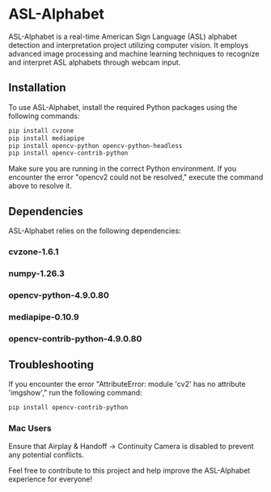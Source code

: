 # ASL-Alphabet

ASL-Alphabet is a real-time American Sign Language (ASL) alphabet detection and interpretation project utilizing computer vision. It employs advanced image processing and machine learning techniques to recognize and interpret ASL alphabets through webcam input.

## Installation

To use ASL-Alphabet, install the required Python packages using the following commands:

```bash
pip install cvzone
pip install mediapipe
pip install opencv-python opencv-python-headless
pip install opencv-contrib-python
```

Make sure you are running in the correct Python environment. If you encounter the error "opencv2 could not be resolved," execute the command above to resolve it.

## Dependencies

ASL-Alphabet relies on the following dependencies:

### cvzone-1.6.1
### numpy-1.26.3
### opencv-python-4.9.0.80

### mediapipe-0.10.9
### opencv-contrib-python-4.9.0.80

## Troubleshooting

If you encounter the error "AttributeError: module 'cv2' has no attribute 'imgshow'," run the following command:

```bash
pip install opencv-contrib-python
```

### Mac Users

Ensure that Airplay & Handoff -> Continuity Camera is disabled to prevent any potential conflicts.

Feel free to contribute to this project and help improve the ASL-Alphabet experience for everyone!
